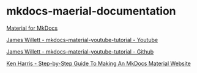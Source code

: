 # mkdocs-maerial-documentation

[Material for MkDocs](https://squidfunk.github.io/mkdocs-material/reference/code-blocks/)
 
[James Willett - mkdocs-material-youtube-tutorial - Youtube](https://www.youtube.com/watch?v=Q-YA_dA8C20)

[James Willett - mkdocs-material-youtube-tutorial - Github](https://github.com/james-willett/mkdocs-material-youtube-tutorial/tree/main)

[Ken Harris - Step-by-Step Guide To Making An MkDocs Material Website](https://www.youtube.com/watch?v=NY7DHvo1XVM)